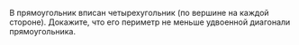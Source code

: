 В прямоугольник вписан четырехугольник (по вершине на каждой стороне). Докажите, что его периметр не меньше удвоенной диагонали прямоугольника.